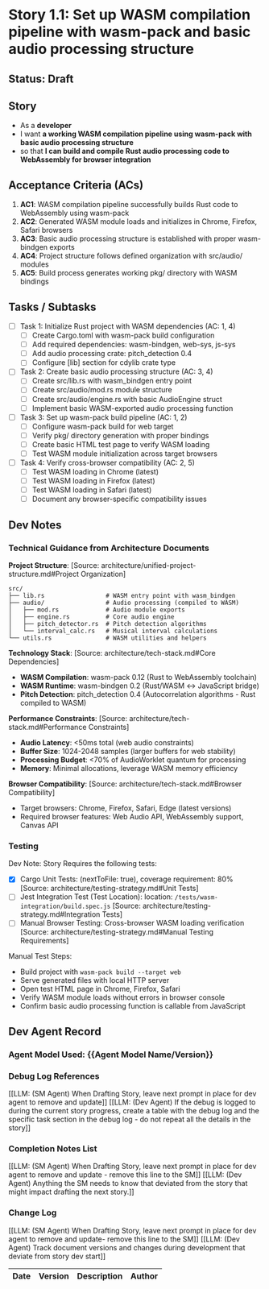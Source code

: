 # Story 1.1: Set up WASM compilation pipeline with wasm-pack and basic audio processing structure

## Status: Draft

## Story

- As a **developer**
- I want **a working WASM compilation pipeline using wasm-pack with basic audio processing structure**
- so that **I can build and compile Rust audio processing code to WebAssembly for browser integration**

## Acceptance Criteria (ACs)

1. **AC1**: WASM compilation pipeline successfully builds Rust code to WebAssembly using wasm-pack
2. **AC2**: Generated WASM module loads and initializes in Chrome, Firefox, Safari browsers
3. **AC3**: Basic audio processing structure is established with proper wasm-bindgen exports
4. **AC4**: Project structure follows defined organization with src/audio/ modules
5. **AC5**: Build process generates working pkg/ directory with WASM bindings

## Tasks / Subtasks

- [ ] Task 1: Initialize Rust project with WASM dependencies (AC: 1, 4)
  - [ ] Create Cargo.toml with wasm-pack build configuration
  - [ ] Add required dependencies: wasm-bindgen, web-sys, js-sys
  - [ ] Add audio processing crate: pitch_detection 0.4
  - [ ] Configure [lib] section for cdylib crate type
  
- [ ] Task 2: Create basic audio processing structure (AC: 3, 4)
  - [ ] Create src/lib.rs with wasm_bindgen entry point
  - [ ] Create src/audio/mod.rs module structure
  - [ ] Create src/audio/engine.rs with basic AudioEngine struct
  - [ ] Implement basic WASM-exported audio processing function
  
- [ ] Task 3: Set up wasm-pack build pipeline (AC: 1, 2)
  - [ ] Configure wasm-pack build for web target
  - [ ] Verify pkg/ directory generation with proper bindings
  - [ ] Create basic HTML test page to verify WASM loading
  - [ ] Test WASM module initialization across target browsers
  
- [ ] Task 4: Verify cross-browser compatibility (AC: 2, 5)
  - [ ] Test WASM loading in Chrome (latest)
  - [ ] Test WASM loading in Firefox (latest)
  - [ ] Test WASM loading in Safari (latest)
  - [ ] Document any browser-specific compatibility issues

## Dev Notes

### Technical Guidance from Architecture Documents

**Project Structure**: [Source: architecture/unified-project-structure.md#Project Organization]
```
src/
├── lib.rs                 # WASM entry point with wasm_bindgen
├── audio/                 # Audio processing (compiled to WASM)
│   ├── mod.rs             # Audio module exports
│   ├── engine.rs          # Core audio engine
│   ├── pitch_detector.rs  # Pitch detection algorithms
│   └── interval_calc.rs   # Musical interval calculations
└── utils.rs               # WASM utilities and helpers
```

**Technology Stack**: [Source: architecture/tech-stack.md#Core Dependencies]
- **WASM Compilation**: wasm-pack 0.12 (Rust to WebAssembly toolchain)
- **WASM Runtime**: wasm-bindgen 0.2 (Rust/WASM ↔ JavaScript bridge)
- **Pitch Detection**: pitch_detection 0.4 (Autocorrelation algorithms - Rust compiled to WASM)

**Performance Constraints**: [Source: architecture/tech-stack.md#Performance Constraints]
- **Audio Latency**: <50ms total (web audio constraints)
- **Buffer Size**: 1024-2048 samples (larger buffers for web stability)
- **Processing Budget**: <70% of AudioWorklet quantum for processing
- **Memory**: Minimal allocations, leverage WASM memory efficiency

**Browser Compatibility**: [Source: architecture/tech-stack.md#Browser Compatibility]
- Target browsers: Chrome, Firefox, Safari, Edge (latest versions)
- Required browser features: Web Audio API, WebAssembly support, Canvas API

### Testing

Dev Note: Story Requires the following tests:

- [x] Cargo Unit Tests: (nextToFile: true), coverage requirement: 80% [Source: architecture/testing-strategy.md#Unit Tests]
- [ ] Jest Integration Test (Test Location): location: `/tests/wasm-integration/build.spec.js` [Source: architecture/testing-strategy.md#Integration Tests]
- [ ] Manual Browser Testing: Cross-browser WASM loading verification [Source: architecture/testing-strategy.md#Manual Testing Requirements]

Manual Test Steps:
- Build project with `wasm-pack build --target web`
- Serve generated files with local HTTP server
- Open test HTML page in Chrome, Firefox, Safari
- Verify WASM module loads without errors in browser console
- Confirm basic audio processing function is callable from JavaScript

## Dev Agent Record

### Agent Model Used: {{Agent Model Name/Version}}

### Debug Log References

[[LLM: (SM Agent) When Drafting Story, leave next prompt in place for dev agent to remove and update]]
[[LLM: (Dev Agent) If the debug is logged to during the current story progress, create a table with the debug log and the specific task section in the debug log - do not repeat all the details in the story]]

### Completion Notes List

[[LLM: (SM Agent) When Drafting Story, leave next prompt in place for dev agent to remove and update - remove this line to the SM]]
[[LLM: (Dev Agent) Anything the SM needs to know that deviated from the story that might impact drafting the next story.]]

### Change Log

[[LLM: (SM Agent) When Drafting Story, leave next prompt in place for dev agent to remove and update- remove this line to the SM]]
[[LLM: (Dev Agent) Track document versions and changes during development that deviate from story dev start]]

| Date | Version | Description | Author |
| :--- | :------ | :---------- | :----- |